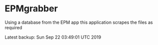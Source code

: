 # EPMgrabber
Using a database from the EPM app this application scrapes the files as required


Latest backup: Sun Sep 22 03:49:01 UTC 2019
